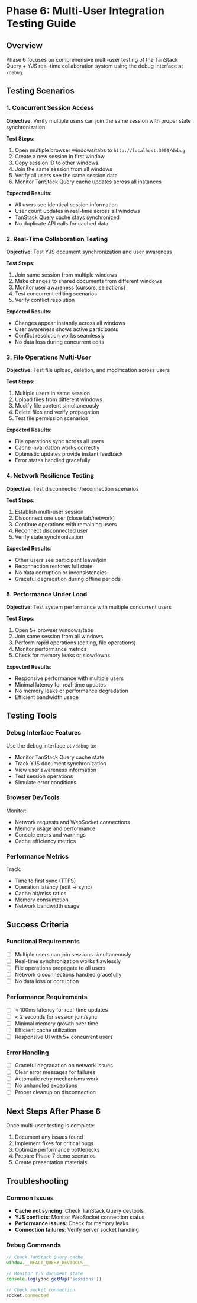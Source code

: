 # Phase 6: Multi-User Integration Testing Guide

## Overview
Phase 6 focuses on comprehensive multi-user testing of the TanStack Query + YJS real-time collaboration system using the debug interface at `/debug`.

## Testing Scenarios

### 1. Concurrent Session Access
**Objective**: Verify multiple users can join the same session with proper state synchronization

**Test Steps**:
1. Open multiple browser windows/tabs to `http://localhost:3000/debug`
2. Create a new session in first window
3. Copy session ID to other windows
4. Join the same session from all windows
5. Verify all users see the same session data
6. Monitor TanStack Query cache updates across all instances

**Expected Results**:
- All users see identical session information
- User count updates in real-time across all windows
- TanStack Query cache stays synchronized
- No duplicate API calls for cached data

### 2. Real-Time Collaboration Testing
**Objective**: Test YJS document synchronization and user awareness

**Test Steps**:
1. Join same session from multiple windows
2. Make changes to shared documents from different windows
3. Monitor user awareness (cursors, selections)
4. Test concurrent editing scenarios
5. Verify conflict resolution

**Expected Results**:
- Changes appear instantly across all windows
- User awareness shows active participants
- Conflict resolution works seamlessly
- No data loss during concurrent edits

### 3. File Operations Multi-User
**Objective**: Test file upload, deletion, and modification across users

**Test Steps**:
1. Multiple users in same session
2. Upload files from different windows
3. Modify file content simultaneously
4. Delete files and verify propagation
5. Test file permission scenarios

**Expected Results**:
- File operations sync across all users
- Cache invalidation works correctly
- Optimistic updates provide instant feedback
- Error states handled gracefully

### 4. Network Resilience Testing
**Objective**: Test disconnection/reconnection scenarios

**Test Steps**:
1. Establish multi-user session
2. Disconnect one user (close tab/network)
3. Continue operations with remaining users
4. Reconnect disconnected user
5. Verify state synchronization

**Expected Results**:
- Other users see participant leave/join
- Reconnection restores full state
- No data corruption or inconsistencies
- Graceful degradation during offline periods

### 5. Performance Under Load
**Objective**: Test system performance with multiple concurrent users

**Test Steps**:
1. Open 5+ browser windows/tabs
2. Join same session from all windows
3. Perform rapid operations (editing, file operations)
4. Monitor performance metrics
5. Check for memory leaks or slowdowns

**Expected Results**:
- Responsive performance with multiple users
- Minimal latency for real-time updates
- No memory leaks or performance degradation
- Efficient bandwidth usage

## Testing Tools

### Debug Interface Features
Use the debug interface at `/debug` to:
- Monitor TanStack Query cache state
- Track YJS document synchronization
- View user awareness information
- Test session operations
- Simulate error conditions

### Browser DevTools
Monitor:
- Network requests and WebSocket connections
- Memory usage and performance
- Console errors and warnings
- Cache efficiency metrics

### Performance Metrics
Track:
- Time to first sync (TTFS)
- Operation latency (edit → sync)
- Cache hit/miss ratios
- Memory consumption
- Network bandwidth usage

## Success Criteria

### Functional Requirements
- [ ] Multiple users can join sessions simultaneously
- [ ] Real-time synchronization works flawlessly
- [ ] File operations propagate to all users
- [ ] Network disconnections handled gracefully
- [ ] No data loss or corruption

### Performance Requirements
- [ ] < 100ms latency for real-time updates
- [ ] < 2 seconds for session join/sync
- [ ] Minimal memory growth over time
- [ ] Efficient cache utilization
- [ ] Responsive UI with 5+ concurrent users

### Error Handling
- [ ] Graceful degradation on network issues
- [ ] Clear error messages for failures
- [ ] Automatic retry mechanisms work
- [ ] No unhandled exceptions
- [ ] Proper cleanup on disconnection

## Next Steps After Phase 6
Once multi-user testing is complete:
1. Document any issues found
2. Implement fixes for critical bugs
3. Optimize performance bottlenecks
4. Prepare Phase 7 demo scenarios
5. Create presentation materials

## Troubleshooting

### Common Issues
- **Cache not syncing**: Check TanStack Query devtools
- **YJS conflicts**: Monitor WebSocket connection status
- **Performance issues**: Check for memory leaks
- **Connection failures**: Verify server socket handling

### Debug Commands
```javascript
// Check TanStack Query cache
window.__REACT_QUERY_DEVTOOLS__

// Monitor YJS document state
console.log(ydoc.getMap('sessions'))

// Check socket connection
socket.connected
```
